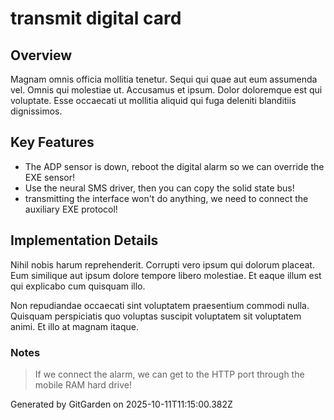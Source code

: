 # transmit digital card

## Overview
Magnam omnis officia mollitia tenetur. Sequi qui quae aut eum assumenda vel. Omnis qui molestiae ut. Accusamus et ipsum. Dolor doloremque est qui voluptate. Esse occaecati ut mollitia aliquid qui fuga deleniti blanditiis dignissimos.

## Key Features
- The ADP sensor is down, reboot the digital alarm so we can override the EXE sensor!
- Use the neural SMS driver, then you can copy the solid state bus!
- transmitting the interface won't do anything, we need to connect the auxiliary EXE protocol!

## Implementation Details
Nihil nobis harum reprehenderit. Corrupti vero ipsum qui dolorum placeat. Eum similique aut ipsum dolore tempore libero molestiae. Et eaque illum est qui explicabo cum quisquam illo.
 Non repudiandae occaecati sint voluptatem praesentium commodi nulla. Quisquam perspiciatis quo voluptas suscipit voluptatem sit voluptatem animi. Et illo at magnam itaque.

### Notes
> If we connect the alarm, we can get to the HTTP port through the mobile RAM hard drive!

Generated by GitGarden on 2025-10-11T11:15:00.382Z